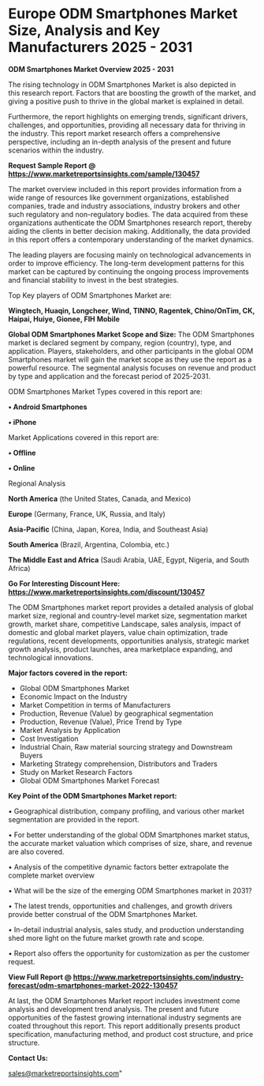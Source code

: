 # Europe ODM Smartphones Market Size, Analysis and Key Manufacturers 2025 - 2031

<Strong> ODM Smartphones Market Overview 2025 - 2031</strong>

The rising technology in ODM Smartphones Market is also depicted in this research report. Factors that are boosting the growth of the market, and giving a positive push to thrive in the global market is explained in detail.

Furthermore, the report highlights on emerging trends, significant drivers, challenges, and opportunities, providing all necessary data for thriving in the industry. This report market research offers a comprehensive perspective, including an in-depth analysis of the present and future scenarios within the industry.

<strong>Request Sample Report @ <a href=https://www.marketreportsinsights.com/sample/130457>https://www.marketreportsinsights.com/sample/130457</a></strong>

The market overview included in this report provides information from a wide range of resources like government organizations, established companies, trade and industry associations, industry brokers and other such regulatory and non-regulatory bodies. The data acquired from these organizations authenticate the ODM Smartphones research report, thereby aiding the clients in better decision making. Additionally, the data provided in this report offers a contemporary understanding of the market dynamics.

The leading players are focusing mainly on technological advancements in order to improve efficiency. The long-term development patterns for this market can be captured by continuing the ongoing process improvements and financial stability to invest in the best strategies.

Top Key players of ODM Smartphones Market are:

<strong>Wingtech, Huaqin, Longcheer, Wind, TINNO, Ragentek, Chino/OnTim, CK, Haipai, Huiye, Gionee, FIH Mobile</strong>

<strong><b>Global ODM Smartphones Market Scope and Size:</b></strong>
The ODM Smartphones market is declared segment by company, region (country), type, and application. Players, stakeholders, and other participants in the global ODM Smartphones market will gain the market scope as they use the report as a powerful resource. The segmental analysis focuses on revenue and product by type and application and the forecast period of 2025-2031.

ODM Smartphones Market Types covered in this report are:

<strong>• Android Smartphones

• iPhone</strong>

Market Applications covered in this report are:

<strong>• Offline

• Online</strong> 

Regional Analysis

<strong>North America</strong> (the United States, Canada, and Mexico)

<strong>Europe</strong> (Germany, France, UK, Russia, and Italy)

<strong>Asia-Pacific</strong> (China, Japan, Korea, India, and Southeast Asia)

<strong>South America</strong> (Brazil, Argentina, Colombia, etc.)

<strong>The Middle East and Africa</strong> (Saudi Arabia, UAE, Egypt, Nigeria, and South Africa)

<strong>Go For Interesting Discount Here: <a href=https://www.marketreportsinsights.com/discount/130457>https://www.marketreportsinsights.com/discount/130457</a></strong>

The ODM Smartphones market report provides a detailed analysis of global market size, regional and country-level market size, segmentation market growth, market share, competitive Landscape, sales analysis, impact of domestic and global market players, value chain optimization, trade regulations, recent developments, opportunities analysis, strategic market growth analysis, product launches, area marketplace expanding, and technological innovations.

<strong><b>Major factors covered in the report:</b></strong>
<ul>
  <li>Global ODM Smartphones Market </li>
  <li>Economic Impact on the Industry</li>
  <li>Market Competition in terms of Manufacturers</li>
  <li>Production, Revenue (Value) by geographical segmentation</li>
  <li>Production, Revenue (Value), Price Trend by Type</li>
  <li>Market Analysis by Application</li>
  <li>Cost Investigation</li>
  <li>Industrial Chain, Raw material sourcing strategy and Downstream Buyers</li>
  <li>Marketing Strategy comprehension, Distributors and Traders</li>
  <li>Study on Market Research Factors</li>
  <li>Global ODM Smartphones Market Forecast</li>
</ul>

<strong><b>Key Point of the ODM Smartphones Market report:</b></strong>

• Geographical distribution, company profiling, and various other market segmentation are provided in the report.

• For better understanding of the global ODM Smartphones market status, the accurate market valuation which comprises of size, share, and revenue are also covered.

• Analysis of the competitive dynamic factors better extrapolate the complete market overview

• What will be the size of the emerging ODM Smartphones market in 2031?

• The latest trends, opportunities and challenges, and growth drivers provide better construal of the ODM Smartphones Market.

• In-detail industrial analysis, sales study, and production understanding shed more light on the future market growth rate and scope.

• Report also offers the opportunity for customization as per the customer request.

<strong><b>View Full Report @ <a href=https://www.marketreportsinsights.com/industry-forecast/odm-smartphones-market-2022-130457>https://www.marketreportsinsights.com/industry-forecast/odm-smartphones-market-2022-130457</a></b></strong>


At last, the ODM Smartphones Market report includes investment come analysis and development trend analysis. The present and future opportunities of the fastest growing international industry segments are coated throughout this report. This report additionally presents product specification, manufacturing method, and product cost structure, and price structure.

<strong>Contact Us:</strong>

sales@marketreportsinsights.com"

